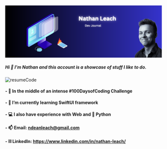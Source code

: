 ![Banner](https://github.com/ndeanleach/ndeanleach/blob/921025c3fb52bcb0cd8635d7bbd9aa0174919688/Github%20Banner.svg)

##### Hi 👋 I'm Nathan and this account is a showcase of stuff I like to do. 

![resumeCode](https://github.com/ndeanleach/ndeanleach/assets/143350542/a03caedb-55e4-42c8-80f3-c16d5ce7fddf)


#### - 💯 In the middle of an intense #100DaysofCoding Challenge
#### - 🌱 I’m currently learning SwiftUI framework
#### - 💻 I also have experience with Web and 🐍 Python
#### - 📫 Email: ndeanleach@gmail.com
#### - ⛓️ LinkedIn: https://www.linkedin.com/in/nathan-leach/

